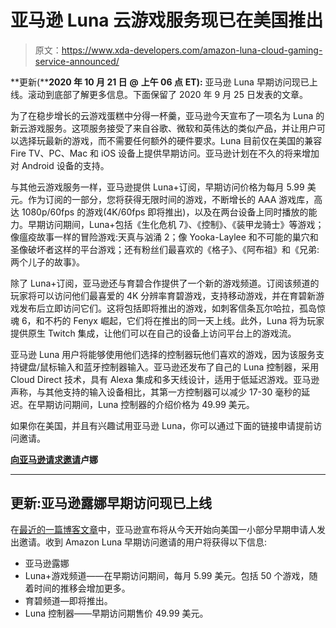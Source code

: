 # 亚马逊 Luna 云游戏服务现已在美国推出

> 原文：<https://www.xda-developers.com/amazon-luna-cloud-gaming-service-announced/>

**更新(****2020 年 10 月 21 日** **@** **上午 06 点** **ET):** 亚马逊 Luna 早期访问现已上线。滚动到底部了解更多信息。下面保留了 2020 年 9 月 25 日发表的文章。

为了在稳步增长的云游戏蛋糕中分得一杯羹，亚马逊今天宣布了一项名为 Luna 的新云游戏服务。这项服务接受了来自谷歌、微软和英伟达的类似产品，并让用户可以选择玩最新的游戏，而不需要任何额外的硬件要求。Luna 目前仅在美国的兼容 Fire TV、PC、Mac 和 iOS 设备上提供早期访问。亚马逊计划在不久的将来增加对 Android 设备的支持。

与其他云游戏服务一样，亚马逊提供 Luna+订阅，早期访问价格为每月 5.99 美元。作为订阅的一部分，您将获得无限时间的游戏，不断增长的 AAA 游戏库，高达 1080p/60fps 的游戏(4K/60fps 即将推出)，以及在两台设备上同时播放的能力。早期访问期间，Luna+包括《生化危机 7》、《控制》、《装甲龙骑士》等游戏；像瘟疫故事一样的冒险游戏:天真与汹涌 2；像 Yooka-Laylee 和不可能的巢穴和圣像破坏者这样的平台游戏；还有粉丝们最喜欢的《格子》、《阿布祖》和《兄弟:两个儿子的故事》。

除了 Luna+订阅，亚马逊还与育碧合作提供了一个新的游戏频道。订阅该频道的玩家将可以访问他们最喜爱的 4K 分辨率育碧游戏，支持移动游戏，并在育碧新游戏发布后立即访问它们。这将包括即将推出的游戏，如刺客信条瓦尔哈拉，孤岛惊魂 6，和不朽的 Fenyx 崛起，它们将在推出的同一天上线。此外，Luna 将为玩家提供原生 Twitch 集成，让他们可以在自己的设备上访问平台上的游戏流。

亚马逊 Luna 用户将能够使用他们选择的控制器玩他们喜欢的游戏，因为该服务支持键盘/鼠标输入和蓝牙控制器输入。亚马逊还发布了自己的 Luna 控制器，采用 Cloud Direct 技术，具有 Alexa 集成和多天线设计，适用于低延迟游戏。亚马逊声称，与其他支持的输入设备相比，其第一方控制器可以减少 17-30 毫秒的延迟。在早期访问期间，Luna 控制器的介绍价格为 49.99 美元。

如果你在美国，并且有兴趣试用亚马逊 Luna，你可以通过下面的链接申请提前访问邀请。

**[向亚马逊请求邀请](https://cts.businesswire.com/ct/CT?id=smartlink&url=http%3A%2F%2Famazon.com%2FLuna%2F&esheet=52293340&newsitemid=20200924005810&lan=en-US&anchor=http%3A%2F%2Famazon.com%2FLuna%2F&index=1&md5=2cee965d82c2348b6e0ec4c4556d2e30)卢娜**

* * *

## 更新:亚马逊露娜早期访问现已上线

在[最近的一篇博客文章](https://blog.aboutamazon.com/devices/amazon-luna-early-access-begins-today)中，亚马逊宣布将从今天开始向美国一小部分早期申请人发出邀请。收到 Amazon Luna 早期访问邀请的用户将获得以下信息:

*   亚马逊露娜
*   Luna+游戏频道——在早期访问期间，每月 5.99 美元。包括 50 个游戏，随着时间的推移会增加更多。
*   育碧频道—即将推出。
*   Luna 控制器——早期访问期售价 49.99 美元。